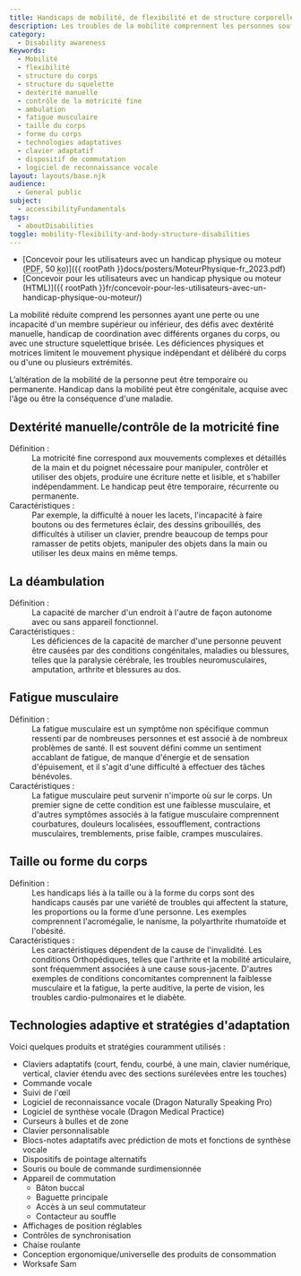 ```yaml
---
title: Handicaps de mobilité, de flexibilité et de structure corporelle
description: Les troubles de la mobilité comprennent les personnes souffrant d'une perte ou d'un handicap des membres supérieurs ou inférieurs, de problèmes de dextérité manuelle, d'un handicap de coordination avec différents organes du corps ou d'une structure squelettique brisée. Les handicaps physiques et de mobilité limitent la capacité du corps ou d’un ou de plusieurs membres à bouger de manière indépendante et ciblée.
category:
  - Disability awareness
Keywords:
  - Mobilité
  - flexibilité
  - structure du corps
  - structure du squelette
  - dextérité manuelle
  - contrôle de la motricité fine
  - ambulation
  - fatigue musculaire
  - taille du corps
  - forme du corps
  - technologies adaptatives
  - clavier adaptatif
  - dispositif de commutation
  - logiciel de reconnaissance vocale
layout: layouts/base.njk
audience:
  - General public
subject:
  - accessibilityFundamentals
tags:
  - aboutDisabilities
toggle: mobility-flexibility-and-body-structure-disabilities
---
```


* [Concevoir pour les utilisateurs avec un handicap physique ou moteur (<abbr lang="en" title="Portable Document Format">PDF</abbr>, 50 <abbr title="kilo-octet">ko</abbr>)]({{ rootPath }}docs/posters/MoteurPhysique-fr_2023.pdf)
* [Concevoir pour les utilisateurs avec un handicap physique ou moteur (HTML)]({{ rootPath }}fr/concevoir-pour-les-utilisateurs-avec-un-handicap-physique-ou-moteur/)

La mobilité réduite comprend les personnes ayant une perte ou une incapacité d'un membre supérieur ou inférieur, des défis avec dextérité manuelle, handicap de coordination avec différents organes du corps, ou avec une structure squelettique brisée. Les déficiences physiques et motrices limitent le mouvement physique indépendant et délibéré du corps ou d'une ou plusieurs extrémités.

L’altération de la mobilité de la personne peut être temporaire ou permanente. Handicap dans la mobilité peut être congénitale, acquise avec l'âge ou être la conséquence d'une maladie.

## Dextérité manuelle/contrôle de la motricité fine

<dl>
<dt>Définition :</dt>
<dd>La motricité fine correspond aux mouvements complexes et détaillés de la main et du poignet nécessaire pour manipuler, contrôler et utiliser des objets, produire une écriture nette et lisible, et s'habiller indépendamment. Le handicap peut être temporaire, récurrente ou permanente.</dd>
<dt>Caractéristiques :</dt>
<dd>Par exemple, la difficulté à nouer les lacets, l'incapacité à faire boutons ou des fermetures éclair, des dessins gribouillés, des difficultés à utiliser un clavier, prendre beaucoup de temps pour ramasser de petits objets, manipuler des objets dans la main ou utiliser les deux mains en même temps.</dd>
</dl>

## La déambulation

<dl>
<dt>Définition :</dt>
<dd>La capacité de marcher d'un endroit à l'autre de façon autonome avec ou sans appareil fonctionnel.</dd>
<dt>Caractéristiques :</dt>
<dd>Les déficiences de la capacité de marcher d'une personne peuvent être causées par des conditions congénitales, maladies ou blessures, telles que la paralysie cérébrale, les troubles neuromusculaires, amputation, arthrite et blessures au dos.</dd>
</dl>

## Fatigue musculaire

<dl>
<dt>Définition :</dt>
<dd>La fatigue musculaire est un symptôme non spécifique commun ressenti par de nombreuses personnes et est associé à de nombreux problèmes de santé. Il est souvent défini comme un sentiment accablant de fatigue, de manque d'énergie et de sensation d'épuisement, et il s'agit d'une difficulté à effectuer des tâches bénévoles.</dd>
<dt>Caractéristiques :</dt>
<dd>La fatigue musculaire peut survenir n'importe où sur le corps. Un premier signe de cette condition est une faiblesse musculaire, et d'autres symptômes associés à la fatigue musculaire comprennent courbatures, douleurs localisées, essoufflement, contractions musculaires, tremblements, prise faible, crampes musculaires.</dd>
</dl>

## Taille ou forme du corps

<dl>
<dt>Définition :</dt>
<dd>Les handicaps liés à la taille ou à la forme du corps sont des handicaps causés par une variété de troubles qui affectent la stature, les proportions ou la forme d’une personne. Les exemples comprennent l'acromégalie, le nanisme, la polyarthrite rhumatoïde et l'obésité.</dd>
<dt>Caractéristiques :</dt>
<dd>Les caractéristiques dépendent de la cause de l'invalidité. Les conditions Orthopédiques, telles que l'arthrite et la mobilité articulaire, sont fréquemment associées à une cause sous-jacente. D'autres exemples de conditions concomitantes comprennent la faiblesse musculaire et la fatigue, la perte auditive, la perte de vision, les troubles cardio-pulmonaires et le diabète.</dd>
</dl>

## Technologies adaptive et stratégies d'adaptation

Voici quelques produits et stratégies couramment utilisés :

* Claviers adaptatifs (court, fendu, courbé, à une main, clavier numérique, vertical, clavier étendu avec des sections surélevées entre les touches)
* Commande vocale
* Suivi de l'œil
* Logiciel de reconnaissance vocale (Dragon Naturally Speaking Pro)
* Logiciel de synthèse vocale (Dragon Medical Practice)
* Curseurs à bulles et de zone
* Clavier personnalisable
* Blocs-notes adaptatifs avec prédiction de mots et fonctions de synthèse vocale
* Dispositifs de pointage alternatifs
* Souris ou boule de commande surdimensionnée
* Appareil de commutation
  * Bâton buccal
  * Baguette principale
  * Accès à un seul commutateur
  * Contacteur au souffle
* Affichages de position réglables
* Contrôles de synchronisation
* Chaise roulante
* Conception ergonomique/universelle des produits de consommation
* Worksafe Sam
